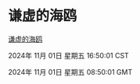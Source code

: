# 谦虚的海鸥
[谦虚的海鸥](http://219.139.197.74:56308/qxdho/course/base/hotlink/index.php)

2024年 11月 01日 星期五 16:50:01 CST

2024年 11月 01日 星期五 08:50:01 GMT

